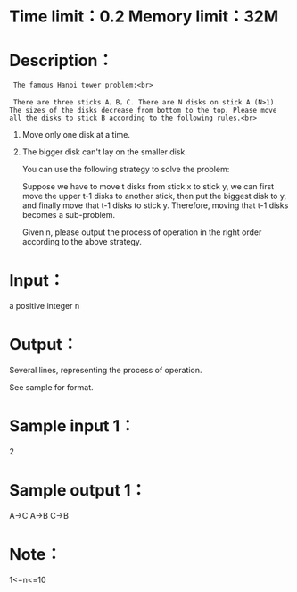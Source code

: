 # Time limit：0.2   Memory limit：32M
# Description：

     The famous Hanoi tower problem:<br>

     There are three sticks A，B，C. There are N disks on stick A (N>1). The sizes of the disks decrease from bottom to the top. Please move all the disks to stick B according to the following rules.<br>

1. Move only one disk at a time.<br>

2. The bigger disk can't lay on the smaller disk.<br>

     You can use the following strategy to solve the problem:<br>

     Suppose we have to move t disks from stick x to stick y, we can first move the upper t-1 disks to another stick, then put the biggest disk to y, and finally move that t-1 disks to stick y. Therefore, moving that t-1 disks becomes a sub-problem.<br>

     Given n, please output the process of operation in the right order according to the above strategy.<br>

 

# Input：

a positive integer n

 

# Output：

Several lines, representing the process of operation.<br>

See sample for format.<br>

# Sample input 1：
2

# Sample output 1：

A->C
A->B
C->B
 

# Note：

1<=n<=10
